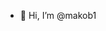 - 👋 Hi, I’m @makob1

<!---
makob1/makob1 is a ✨ special ✨ repository because its `README.md` (this file) appears on your GitHub profile.
You can click the Preview link to take a look at your changes.
--->
